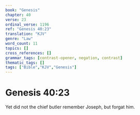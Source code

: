 ```yaml
---
book: "Genesis"
chapter: 40
verse: 23
ordinal_verse: 1196
ref: "Genesis 40:23"
translation: "KJV"
genre: "Law"
word_count: 11
topics: []
cross_references: []
grammar_tags: [contrast-opener, negation, contrast]
thematic_tags: []
tags: ["Bible","KJV","Genesis"]
---
```


# Genesis 40:23

Yet did not the chief butler remember Joseph, but forgat him.
